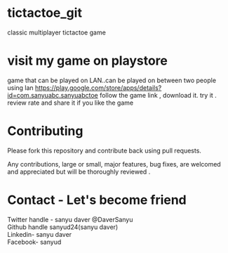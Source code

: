 # tictactoe_git
classic multiplayer  tictactoe game  
# visit my game on playstore
game that can be played on LAN..can be played on between two people using lan https://play.google.com/store/apps/details?id=com.sanyuabc.sanyuabctoe follow the game link , download it. try it . review rate and share it if you like the game
# Contributing
Please fork this repository and contribute back using pull requests.

Any contributions, large or small, major features, bug fixes, are welcomed and appreciated but will be thoroughly reviewed .
# Contact - Let's become friend
Twitter handle  - sanyu daver @DaverSanyu <br/>
Github handle sanyud24(sanyu daver)<br/>
Linkedin- sanyu daver<br/>
Facebook- sanyud<br/>
        

